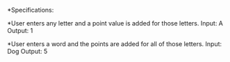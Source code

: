 *Specifications:

*User enters any letter and a point value is added for those letters.
Input: A Output: 1

*User enters a word and the points are added for all of those letters.
Input: Dog Output: 5
